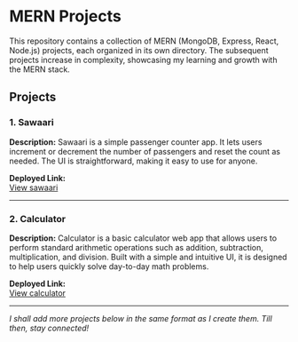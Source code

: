 # MERN Projects

This repository contains a collection of MERN (MongoDB, Express, React, Node.js) projects, each organized in its own directory. The subsequent projects increase in complexity, showcasing my learning and growth with the MERN stack.

## Projects

### 1. Sawaari
**Description:** Sawaari is a simple passenger counter app. It lets users increment or decrement the number of passengers and reset the count as needed. The UI is straightforward, making it easy to use for anyone.

**Deployed Link:**  
[View sawaari](https://di49v.github.io/mern-projects/sawaari/)

---

### 2. Calculator
**Description:** Calculator is a basic calculator web app that allows users to perform standard arithmetic operations such as addition, subtraction, multiplication, and division. Built with a simple and intuitive UI, it is designed to help users quickly solve day-to-day math problems.

**Deployed Link:**  
[View calculator](https://di49v.github.io/mern-projects/calculator/)

---

*I shall add more projects below in the same format as I create them. Till then, stay connected!*